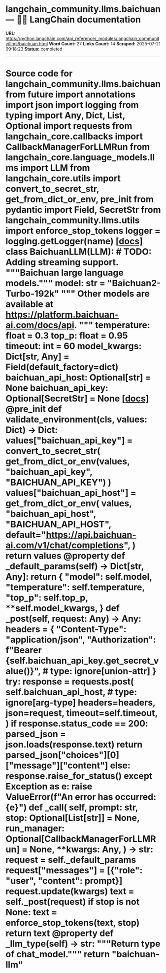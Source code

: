 # langchain_community.llms.baichuan — 🦜🔗 LangChain  documentation

**URL:** https://python.langchain.com/api_reference/_modules/langchain_community/llms/baichuan.html
**Word Count:** 27
**Links Count:** 14
**Scraped:** 2025-07-21 09:18:23
**Status:** completed

---

# Source code for langchain\_community.llms.baichuan               from __future__ import annotations          import json     import logging     from typing import Any, Dict, List, Optional          import requests     from langchain_core.callbacks import CallbackManagerForLLMRun     from langchain_core.language_models.llms import LLM     from langchain_core.utils import convert_to_secret_str, get_from_dict_or_env, pre_init     from pydantic import Field, SecretStr          from langchain_community.llms.utils import enforce_stop_tokens          logger = logging.getLogger(__name__)                              [[docs]](https://python.langchain.com/api_reference/community/llms/langchain_community.llms.baichuan.BaichuanLLM.html#langchain_community.llms.baichuan.BaichuanLLM)     class BaichuanLLM(LLM):         # TODO: Adding streaming support.         """Baichuan large language models."""              model: str = "Baichuan2-Turbo-192k"         """         Other models are available at https://platform.baichuan-ai.com/docs/api.         """         temperature: float = 0.3         top_p: float = 0.95         timeout: int = 60         model_kwargs: Dict[str, Any] = Field(default_factory=dict)              baichuan_api_host: Optional[str] = None         baichuan_api_key: Optional[SecretStr] = None                         [[docs]](https://python.langchain.com/api_reference/community/llms/langchain_community.llms.baichuan.BaichuanLLM.html#langchain_community.llms.baichuan.BaichuanLLM.validate_environment)         @pre_init         def validate_environment(cls, values: Dict) -> Dict:             values["baichuan_api_key"] = convert_to_secret_str(                 get_from_dict_or_env(values, "baichuan_api_key", "BAICHUAN_API_KEY")             )             values["baichuan_api_host"] = get_from_dict_or_env(                 values,                 "baichuan_api_host",                 "BAICHUAN_API_HOST",                 default="https://api.baichuan-ai.com/v1/chat/completions",             )             return values                             @property         def _default_params(self) -> Dict[str, Any]:             return {                 "model": self.model,                 "temperature": self.temperature,                 "top_p": self.top_p,                 **self.model_kwargs,             }              def _post(self, request: Any) -> Any:             headers = {                 "Content-Type": "application/json",                 "Authorization": f"Bearer {self.baichuan_api_key.get_secret_value()}",  # type: ignore[union-attr]             }             try:                 response = requests.post(                     self.baichuan_api_host,  # type: ignore[arg-type]                     headers=headers,                     json=request,                     timeout=self.timeout,                 )                      if response.status_code == 200:                     parsed_json = json.loads(response.text)                     return parsed_json["choices"][0]["message"]["content"]                 else:                     response.raise_for_status()             except Exception as e:                 raise ValueError(f"An error has occurred: {e}")              def _call(             self,             prompt: str,             stop: Optional[List[str]] = None,             run_manager: Optional[CallbackManagerForLLMRun] = None,             **kwargs: Any,         ) -> str:             request = self._default_params             request["messages"] = [{"role": "user", "content": prompt}]             request.update(kwargs)             text = self._post(request)             if stop is not None:                 text = enforce_stop_tokens(text, stop)             return text              @property         def _llm_type(self) -> str:             """Return type of chat_model."""             return "baichuan-llm"